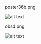 poster36b.png

![alt text](https://13707080-557519846114226283.preview.editmysite.com/uploads/1/3/7/0/13707080/2020-12-02-054643-1366x768-scrot_orig.png)


obsd.png

![alt text](https://13707080-557519846114226283.preview.editmysite.com/uploads/1/3/7/0/13707080/2020-12-02-054550-1366x768-scrot_orig.png)
